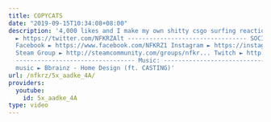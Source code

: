 ```yaml
---
title: COPYCATS
date: "2019-09-15T10:34:08+08:00"
description: '4,000 likes and I make my own shitty csgo surfing reaction video Twitter
  ► https://twitter.com/NFKRZAlt --------------------------------- SOCIAL MEDIA LINKS:
  Facebook ► https://www.facebook.com/NFKRZ1 Instagram ► https://instagram.com/roman_nfkrz/
  Steam Group ► http://steamcommunity.com/groups/nfkr... Twitch ► http://www.twitch.tv/nfkrz
  --------------------------------- Music: --------------------------------- Outro
  music ► Bbrainz - Home Design (ft. CASTING)'
url: /nfkrz/5x_aadke_4A/
providers:
  youtube:
    id: 5x_aadke_4A
type: video
---
```


